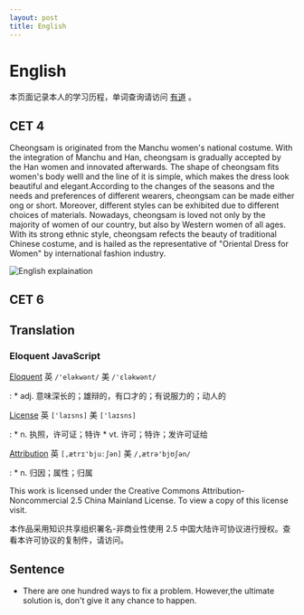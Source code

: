 ```yaml
---
layout: post
title: English
---
```



English
=======
本页面记录本人的学习历程，单词查询请访问 [有道](http://www.youdao.com/) 。

CET 4
-----

Cheongsam is originated from the Manchu women's national costume. With the integration 
of Manchu and Han, cheongsam is gradually accepted by the Han women and innovated afterwards.
The shape of cheongsam fits women's body welll and the line of it is simple, which makes the
dress look beautiful and elegant.According to the changes of the seasons and the needs and
preferences of different wearers, cheongsam can be made either ong or short. Moreover, different
styles can be exhibited due to different choices of materials. Nowadays, cheongsam is loved not
only by the majority of women of our country, but also by Western women of all ages. With its 
strong ethnic style, cheongsam refects the beauty of traditional Chinese costume, and is hailed
as the representative of "Oriental Dress for Women" by international fashion industry.

![English explaination](http://doin.lotsdoin.me/image/english0.png)

CET 6
-----

Translation
-----------

### Eloquent JavaScript

[Eloquent] 英 `/'eləkwənt/` 美 `/'ɛləkwənt/`

:   * adj. 意味深长的；雄辩的，有口才的；有说服力的；动人的

[Eloquent]: http://www.youdao.com/w/eloquent/#keyfrom=dict2.top

[License] 英 `['laɪsns]` 美 `['laɪsns]`

:   * n. 执照，许可证；特许
    * vt. 许可；特许；发许可证给

[License]: http://www.youdao.com/w/license/#keyfrom=dict2.top

[Attribution] 英 `[,ætrɪ'bjuːʃən]` 美 `/,ætrə'bjʊʃən/`

:   * n. 归因；属性；归属

[Attribution]: http://www.youdao.com/w/eng/attribution/?spc=attribution#keyfrom=dict.typo

This work is licensed under the Creative Commons Attribution-Noncommercial 2.5 China Mainland License. To view a copy of this license visit.

本作品采用知识共享组织署名-非商业性使用 2.5 中国大陆许可协议进行授权。查看本许可协议的复制件，请访问。 

Sentence
--------

* There are one hundred ways to fix a problem. However,the ultimate solution is, don't give it any chance to happen.

